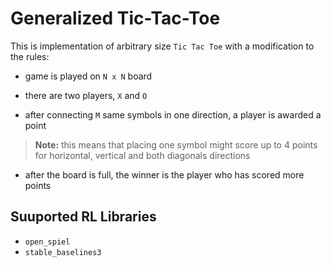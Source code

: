 # Generalized Tic-Tac-Toe

This is implementation of arbitrary size `Tic Tac Toe`
with a modification to the rules:

* game is played on `N x N` board

* there are two players, `X` and `O`

* after connecting `M` same symbols in one direction,
a player is awarded a point

> **Note:** this means that placing one symbol might score
up to 4 points for horizontal, vertical and both diagonals
directions

* after the board is full, the winner is the player who has
scored more points


## Suuported RL Libraries

* `open_spiel`
* `stable_baselines3`

